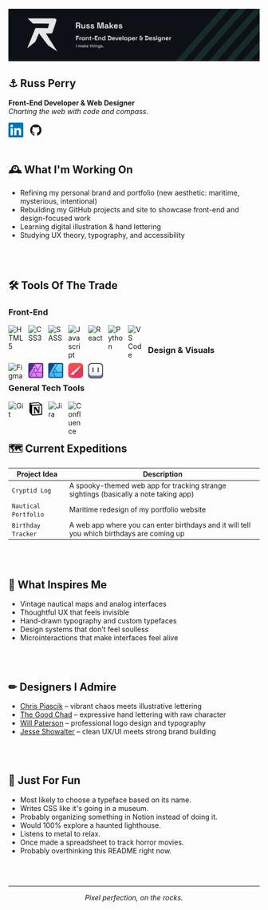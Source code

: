 ![](Images/russmakes-github-banner.png)

## ⚓ Russ Perry

**Front-End Developer & Web Designer**  
*Charting the web with code and compass.*

<a href="https://www.linkedin.com/in/russ-perry-22b638a8/">
  <img align="left" alt="LinkedIn" width="30px" style="padding-right:10px;" src="Images/Social_Icons/LinkedIn.png"/>
</a>
<a href="https://github.com/rperry99">
  <img align="left" alt="GitHub" width="30px" style="padding-right:10px;" src="Images/Social_Icons/Github2.png"/>
</a>

<br/>
<br/>
<br/>

## 🕰 What I'm Working On
- Refining my personal brand and portfolio (new aesthetic: maritime, mysterious, intentional)
- Rebuilding my GitHub projects and site to showcase front-end and design-focused work
- Learning digital illustration & hand lettering
- Studying UX theory, typography, and accessibility

<br/>
<br/>

## 🛠 Tools Of The Trade

### Front-End

<img align="left" alt="HTML5" width="30px" style="padding-right:10px;" src="https://cdn.jsdelivr.net/gh/devicons/devicon/icons/html5/html5-original.svg"/>
<img align="left" alt="CSS3" width="30px" style="padding-right:10px;" src="https://cdn.jsdelivr.net/gh/devicons/devicon/icons/css3/css3-original-wordmark.svg"/>
<img align="left" alt="SASS" width="30px" style="padding-right:10px;" src="https://cdn.jsdelivr.net/gh/devicons/devicon/icons/sass/sass-original.svg"/>
<img align="left" alt="Javascript" width="30px" style="padding-right:10px;" src="https://cdn.jsdelivr.net/gh/devicons/devicon/icons/javascript/javascript-original.svg"/>
<img align="left" alt="React" width="30px" style="padding-right:10px;" src="https://cdn.jsdelivr.net/gh/devicons/devicon/icons/react/react-original-wordmark.svg"/>
<img align="left" alt="Python" width="30px" style="padding-right:10px;" src="https://cdn.jsdelivr.net/gh/devicons/devicon/icons/python/python-original.svg"/>
<img align="left" alt="VS Code" width="30px" style="padding-right:10px;" src="https://cdn.jsdelivr.net/gh/devicons/devicon/icons/vscode/vscode-original.svg"/>

</br>

### Design & Visuals

<img align="left" alt="Figma" width="30px" style="padding-right:10px;" src="https://cdn.jsdelivr.net/gh/devicons/devicon/icons/figma/figma-original.svg"/>
<img align="left" alt="Affinity Photo" width="30px" style="padding-right:10px;" src="Images/Tool_Icons/affinity_photo.png"/>
<img align="left" alt="Affinity Designer" width="30px" style="padding-right:10px;" src="Images/Tool_Icons/affinity_designer.png"/>
<img align="left" alt="Infinite Painter" width="30px" style="padding-right:10px;" src="Images/Tool_Icons/painter_icon.png"/>
<img align="left" alt="Aseprite" width="30px" style="padding-right:10px;" src="Images/Tool_Icons/aseprite.png"/>

</br>

### General Tech Tools

<img align="left" alt="Git" width="30px" style="padding-right:10px;" src="https://cdn.jsdelivr.net/gh/devicons/devicon/icons/git/git-original.svg"/>
<img align="left" alt="Notion" width="30px" style="padding-right:10px;" src="Images/Tool_Icons/notion.png" width="30px" />
<img align="left" alt="Jira" width="30px" style="padding-right:10px;" src="https://cdn.jsdelivr.net/gh/devicons/devicon/icons/jira/jira-original-wordmark.svg"/>
<img align="left" alt="Confluence" width="30px" style="padding-right:10px;" src="https://cdn.jsdelivr.net/gh/devicons/devicon/icons/confluence/confluence-original-wordmark.svg"/>

<br/>
<br/>
<br/>

## 🗺 Current Expeditions 
| Project Idea | Description |
|--------|----------|
| `Cryptid Log` | A spooky-themed web app for tracking strange sightings (basically a note taking app) |
| `Nautical Portfolio` | Maritime redesign of my portfolio website | 
| `Birthday Tracker` | A web app where you can enter birthdays and it will tell you which birthdays are coming up |

<br/>
<br/>

## 📜 What Inspires Me
- Vintage nautical maps and analog interfaces
- Thoughtful UX that feels invisible
- Hand-drawn typography and custom typefaces
- Design systems that don’t feel soulless
- Microinteractions that make interfaces feel alive

<br/>
<br/>

## ✏ Designers I Admire

- [Chris Piascik](https://www.instagram.com/chrispiascik/) – vibrant chaos meets illustrative lettering
- [The Good Chad](https://www.instagram.com/thegoodchad/) – expressive hand lettering with raw character
- [Will Paterson](https://www.youtube.com/@willpatersondesign) – professional logo design and typography
- [Jesse Showalter](https://www.youtube.com/@designchampions) – clean UX/UI meets strong brand building

<br/>
<br/>

## 🥃 Just For Fun
- Most likely to choose a typeface based on its name.
- Writes CSS like it's going in a museum.
- Probably organizing something in Notion instead of doing it.
- Would 100% explore a haunted lighthouse.
- Listens to metal to relax.
- Once made a spreadsheet to track horror movies.
- Probably overthinking this README right now.

<br/>
<br/>

---

<p align="center"><em>Pixel perfection, on the rocks.</em></p>
